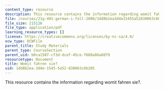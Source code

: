 ```yaml
---
content_type: resource
description: This resource contains the information regarding womit fahren sie?.
file: /courses/21g-401-german-i-fall-2008/1dd8b2ea3d4e15455a52830063c6b205_MIT21G_401F08_womi.pdf
file_size: 215126
file_type: application/pdf
learning_resource_types: []
license: https://creativecommons.org/licenses/by-nc-sa/4.0/
ocw_type: OCWFile
parent_title: Study Materials
parent_type: CourseSection
parent_uid: b0ca1507-cf3d-dcef-45ce-f688a86a6079
resourcetype: Document
title: Womit fahren sie?
uid: 1dd8b2ea-3d4e-1545-5a52-830063c6b205
---
```

This resource contains the information regarding womit fahren sie?.